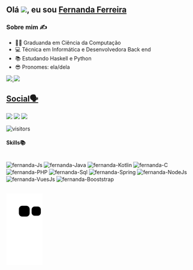 ## Olá <img src="https://github.com/TheDudeThatCode/TheDudeThatCode/blob/master/Assets/Hi.gif" width="29px">, eu sou [Fernanda Ferreira](https://www.linkedin.com/in/fernandacodes/)
### Sobre mim ✍
- 👨‍🎓 Graduanda em Ciência da Computação 
- 💻 Técnica em Informática e Desenvolvedora Back end
- 📚 Estudando Haskell e Python
- 😎 Pronomes: ela/dela


<div align="">
  <a href="https://github.com/fernandacodes">
  <img height="180em" src="https://github-readme-stats.vercel.app/api?username=fernandacodes&show_icons=true&theme=tokyonight&hide=,contribs">
  <img height="180em" src="https://github-readme-stats.vercel.app/api/top-langs/?username=fernandacodes&layout=compact&langs_count=7&theme=tokyonight">
</div>
  
  ## Social🗣️
  <div>
    <a href="https://www.linkedin.com/in/fernandacodes/" target="_blank"><img src="https://img.shields.io/badge/-LinkedIn-%230077B5?style=for-the-badge&logo=linkedin&logoColor=white" target="_blank"></a>
    <a href="mailto:fernandameloferr@gmail.com" target="_blank"><img src="https://img.shields.io/badge/Gmail-D14836?style=for-the-badge&logo=gmail&logoColor=white" target="_blank"></a>
     <a href="https://twitter.com/fernandacodes" target="_blank"><img src="https://img.shields.io/badge/Twitter-1DA1F2?style=for-the-badge&logo=twitter&logoColor=white" target="_blank"></a>
  </div>
  
  ![visitors](https://visitor-badge.laobi.icu/badge?page_id=fernandacodes)
  
#### Skills📚
  <div style="display: inline_block"><br>
    <img align="center" alt="fernanda-Js" src="https://img.shields.io/badge/JavaScript-323330?style=for-the-badge&logo=javascript&logoColor=F7DF1E">
    <img align="center" alt="fernanda-Java" src="https://img.shields.io/badge/Java-ED8B00?style=for-the-badge&logo=java&logoColor=white">
    <img align="center" alt="fernanda-Kotlin" src="https://img.shields.io/badge/Kotlin-0095D5?&style=for-the-badge&logo=kotlin&logoColor=white">
    <img align="center" alt="fernanda-C" src="https://img.shields.io/badge/C-00599C?style=for-the-badge&logo=c&logoColor=white">
    <img align="center" alt="fernanda-PHP" src="https://img.shields.io/badge/PHP-777BB4?style=for-the-badge&logo=php&logoColor=white">
    <img align="center" alt="fernanda-Sql" src="https://img.shields.io/badge/MySQL-00000F?style=for-the-badge&logo=mysql&logoColor=white">
    <img align="center" alt="fernanda-Spring" src="https://img.shields.io/badge/Spring-6DB33F?style=for-the-badge&logo=spring&logoColor=white">
    <img align="center" alt="fernanda-NodeJs" src="https://img.shields.io/badge/Node.js-43853D?style=for-the-badge&logo=node.js&logoColor=white">  
    <img align="center" alt="fernanda-VuesJs" src="https://img.shields.io/badge/Vue.js-35495E?style=for-the-badge&logo=vue.js&logoColor=4FC08D">
    <img align="center" alt="fernanda-Booststrap" src="https://img.shields.io/badge/Bootstrap-563D7C?style=for-the-badge&logo=bootstrap&logoColor=white">
  </div>
  
  
##
  
  ![Snake animation](https://github.com/fernandacodes/fernandacodes/blob/output/github-contribution-grid-snake.svg)
